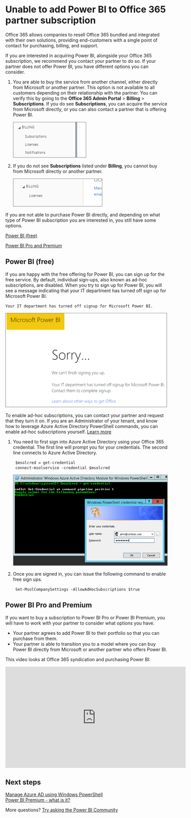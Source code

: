 <properties
pageTitle="Unable to add Power BI to O365 partner"
description="Unable to add Power BI to an Office 365 syndication partner. The syndicated model is a purchasing model used by Office 365."
services="powerbi"
documentationCenter=""
authors="guyinacube"
manager="erikre"
backup=""
editor=""
tags=""
qualityFocus="no"
qualityDate=""/>

<tags
ms.service="powerbi"
ms.devlang="NA"
ms.topic="article"
ms.tgt_pltfrm="na"
ms.workload="powerbi"
ms.date="09/05/2017"
ms.author="asaxton"/>

# Unable to add Power BI to Office 365 partner subscription

Office 365 allows companies to resell Office 365 bundled and integrated with their own solutions, providing end-customers with a single point of contact for purchasing, billing, and support.

If you are interested in acquiring Power BI, alongside your Office 365 subscription, we recommend you contact your partner to do so. If your partner does not offer Power BI, you have different options you can consider.

1. You are able to buy the service from another channel, either directly from Microsoft or another partner. This option is not available to all customers depending on their relationship with the partner. You can verify this by going to the **Office 365 Admin Portal** > **Billing** > **Subscriptions**. If you do see **Subscriptions**, you can acquire the service from Microsoft directly, or you can also contact a partner that is offering Power BI.

    ![](media/powerbi-admin-syndication-partner/billingsub.png)

2.	If you do not see **Subscriptions** listed under **Billing**, you cannot buy from Microsoft directly or another partner. 

    ![](media/powerbi-admin-syndication-partner/billing.png)

If you are not able to purchase Power BI directly, and depending on what type of Power BI subscription you are interested in, you still have some options.

[Power BI (free)](#power-bi-free)

[Power BI Pro and Premium](#power-bi-pro)

## Power BI (free)

If you are happy with the free offering for Power BI, you can sign up for the free service. By default, individual sign-ups, also known as ad-hoc subscriptions, are disabled. When you try to sign up for Power BI, you will see a message indicating that your IT department has turned off sign up for Microsoft Power BI.

    Your IT department has turned off signup for Microsoft Power BI.

![](media/powerbi-admin-syndication-partner/sorry.png)

To enable ad-hoc subscriptions, you can contact your partner and request that they turn it on. If you are an Administrator of your tenant, and know how to leverage Azure Active Directory PowerShell commands, you can enable ad-hoc subscriptions yourself. [Learn more](https://technet.microsoft.com/library/jj151815.aspx)

1. You need to first sign into Azure Active Directory using your Office 365 credential. The first line will prompt you for your credentials. The second line connects to Azure Active Directory.

        $msolcred = get-credential
        connect-msolservice -credential $msolcred

    ![](media/powerbi-admin-syndication-partner/aad-signin.png)

2. Once you are signed in, you can issue the following command to enable free sign ups.

        Set-MsolCompanySettings -AllowAdHocSubscriptions $true


## Power BI Pro and Premium

If you want to buy a subscription to Power BI Pro or Power BI Premium, you will have to work with your partner to consider what options you have.

- Your partner agrees to add Power BI to their portfolio so that you can purchase from them.
- Your partner is able to transition you to a model where you can buy Power BI directly from Microsoft or another partner who offers Power BI.

This video looks at Office 365 syndication and purchasing Power BI:

<iframe width="560" height="315" src="https://www.youtube.com/embed/C357phT94A8" frameborder="0" allowfullscreen></iframe>

## Next steps

[Manage Azure AD using Windows PowerShell](https://technet.microsoft.com/library/jj151815.aspx)  
[Power BI Premium - what is it?](powerbi-premium.md)

More questions? [Try asking the Power BI Community](http://community.powerbi.com/)

